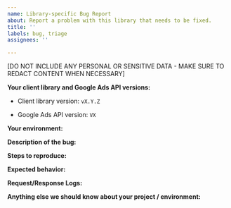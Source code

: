 ```yaml
---
name: Library-specific Bug Report
about: Report a problem with this library that needs to be fixed.
title: ''
labels: bug, triage
assignees: ''

---
```


<!-- PLEASE READ
This form is for bug reports specific to this library.

For troubleshooting tips, see: https://developers.google.com/google-ads/api/docs/best-practices/troubleshooting.

For issues that are related to the Google Ads API itself and not specific to this library, please reach out to one of our support channels: https://developers.google.com/google-ads/api/support.

Please check existing issues to see if your bug has already been reported before creating a new issue. We encourage you to add any relevant information to the existing issue if one already exists.
-->

[DO NOT INCLUDE ANY PERSONAL OR SENSITIVE DATA - MAKE SURE TO REDACT CONTENT WHEN NECESSARY]

**Your client library and Google Ads API versions:**

* Client library version: `vX.Y.Z`

<!-- This should be a released version, see https://github.com/googleads/google-ads-php/releases. -->

* Google Ads API version: `VX`

<!-- You can determine it from the namespace of your `GoogleAdsClient`, e.g., `Google\Ads\GoogleAds\Lib\V6\GoogleAdsClient`. -->

**Your environment:**

<!--
You can paste the output generated by our complementary script: https://github.com/googleads/google-ads-php/blob/master/scripts/print_php_information.php.

Alternatively, please provide with the following pieces of information:

* The PHP version: Run `php -v`.
* The name and version of the operating system: Run `php -r 'print php_uname();'`.
* Whether the PHP Extension `protobuf` is used or not: Run `php -r 'print phpversion("protobuf");'`.
* Whether the PHP Extension `grpc` is used or not: Run `php -r 'print phpversion("grpc");'`.
* The type of transport being used (`grpc` or `rest`): See https://developers.google.com/google-ads/api/docs/client-libs/php/transport.
-->

**Description of the bug:**

**Steps to reproduce:**

**Expected behavior:**

**Request/Response Logs:**

<!--
To enable logging see this page: https://developers.google.com/google-ads/api/docs/client-libs/php/logging.

NOTE: Make sure to include Request IDs when possible.
-->

**Anything else we should know about your project / environment:**

